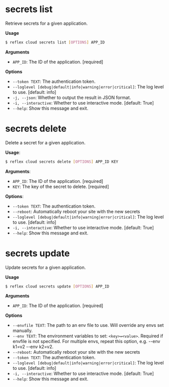 # secrets list

Retrieve secrets for a given application.

**Usage**
```sh
$ reflex cloud secrets list [OPTIONS] APP_ID
```

**Arguments**
- `APP_ID`: The ID of the application.  [required]

**Options**
- `--token TEXT`: The authentication token.
- `--loglevel [debug|default|info|warning|error|critical]`: The log level to use.  [default: info]
- `-j, --json`: Whether to output the result in JSON format.
- `-i, --interactive`: Whether to use interactive mode.  [default: True]
- `--help`: Show this message and exit.

# secrets delete

Delete a secret for a given application.

**Usage**:
```sh
$ reflex cloud secrets delete [OPTIONS] APP_ID KEY
```

**Arguments**:
- `APP_ID`: The ID of the application.  [required]
- `KEY`: The key of the secret to delete.  [required]

**Options**:
- `--token TEXT`: The authentication token.
- `--reboot`: Automatically reboot your site with the new secrets
- `--loglevel [debug|default|info|warning|error|critical]`: The log level to use.  [default: info]
- `-i, --interactive`: Whether to use interactive mode.  [default: True]
- `--help`: Show this message and exit.

# secrets update

Update secrets for a given application.

**Usage**
```sh
$ reflex cloud secrets update [OPTIONS] APP_ID
```

**Arguments**
- `APP_ID`: The ID of the application.  [required]

**Options**
- `--envfile TEXT`: The path to an env file to use. Will override any envs set manually.
- `--env TEXT`: The environment variables to set: `<key>=<value>`. Required if envfile is not specified. For multiple envs, repeat this option, e.g. --env k1=v2 --env k2=v2.
- `--reboot`: Automatically reboot your site with the new secrets
- `--token TEXT`: The authentication token.
- `--loglevel [debug|default|info|warning|error|critical]`: The log level to use.  [default: info]
- `-i, --interactive`: Whether to use interactive mode.  [default: True]
- `--help`: Show this message and exit.